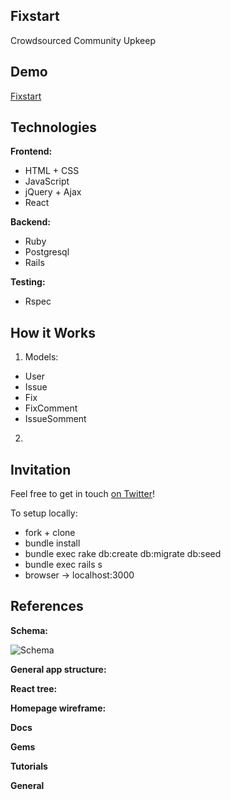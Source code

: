 ## Fixstart

Crowdsourced Community Upkeep

## Demo

[Fixstart](http://www.fixstart.io)

## Technologies

**Frontend:**
* HTML + CSS
* JavaScript
* jQuery + Ajax
* React

**Backend:**
* Ruby
* Postgresql
* Rails

**Testing:**
* Rspec

## How it Works

1) Models:
  * User
  * Issue
  * Fix
  * FixComment
  * IssueSomment

2)

## Invitation

Feel free to get in touch [on Twitter](https://twitter.com/fixtart)!

To setup locally:

* fork + clone
* bundle install
* bundle exec rake db:create db:migrate db:seed
* bundle exec rails s
* browser -> localhost:3000

## References

**Schema:**

![Schema](http://i.imgur.com/xnhuHuy.png)

**General app structure:**

<!-- ![Appstructure]() -->

**React tree:**

<!-- ![Reacttree]() -->

**Homepage wireframe:**

<!-- ![Wireframe]() -->

**Docs**

**Gems**

**Tutorials**

**General**

